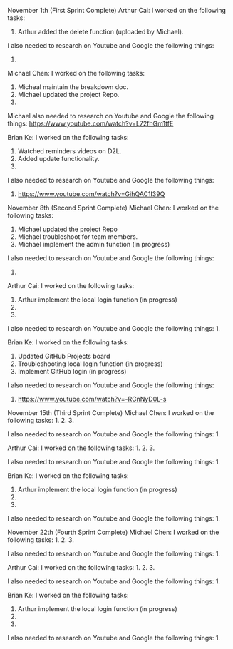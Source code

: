 November 1th (First Sprint Complete)
Arthur Cai:
I worked on the following tasks:
1. Arthur added the delete function (uploaded by Michael).

I also needed to research on Youtube and Google the following things:
1. <Insert Video or Link to thing you needed to research>

Michael Chen:
I worked on the following tasks:
1. Micheal maintain the breakdown doc.
2. Michael updated the project Repo.
3. 

Michael also needed to research on Youtube and Google the following things:
https://www.youtube.com/watch?v=L72fhGm1tfE

Brian Ke:
I worked on the following tasks:
1. Watched reminders videos on D2L.
2. Added update functionality.
3.

I also needed to research on Youtube and Google the following things:
1. https://www.youtube.com/watch?v=GihQAC1I39Q

November 8th (Second Sprint Complete)
Michael Chen:
I worked on the following tasks:
1. Michael updated the project Repo
2. Michael troubleshoot for team members.
3. Michael implement the admin function (in progress)

I also needed to research on Youtube and Google the following things:
1. <Insert Video or Link to thing you needed to research>

Arthur Cai:
I worked on the following tasks:
1. Arthur implement the local login function (in progress)
2.
3.
  
I also needed to research on Youtube and Google the following things:
1.

Brian Ke:
I worked on the following tasks:
1. Updated GitHub Projects board
2. Troubleshooting local login function (in progress)
3. Implement GitHub login (in progress)
  
I also needed to research on Youtube and Google the following things:
1. https://www.youtube.com/watch?v=-RCnNyD0L-s

November 15th (Third Sprint Complete)
Michael Chen:
I worked on the following tasks:
1.
2.
3.

I also needed to research on Youtube and Google the following things:
1.

Arthur Cai:
I worked on the following tasks:
1.
2.
3.
  
I also needed to research on Youtube and Google the following things:
1.

Brian Ke:
I worked on the following tasks:
1. Arthur implement the local login function (in progress)
2.
3.
  
I also needed to research on Youtube and Google the following things:
1.

November 22th (Fourth Sprint Complete)
Michael Chen:
I worked on the following tasks:
1.
2.
3.

I also needed to research on Youtube and Google the following things:
1.

Arthur Cai:
I worked on the following tasks:
1.
2.
3.
  
I also needed to research on Youtube and Google the following things:
1.

Brian Ke:
I worked on the following tasks:
1. Arthur implement the local login function (in progress)
2.
3.
  
I also needed to research on Youtube and Google the following things:
1.
